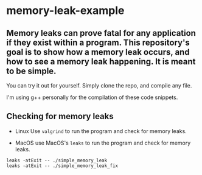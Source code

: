 # memory-leak-example

## Memory leaks can prove fatal for any application if they exist within a program. This repository's goal is to show how a memory leak occurs, and how to see a memory leak happening. It is meant to be simple.

You can try it out for yourself. Simply clone the repo, and compile any file.

I'm using g++ personally for the compilation of these code snippets.

## Checking for memory leaks

- Linux
  Use `valgrind` to run the program and check for memory leaks.

- MacOS
  use MacOS's `leaks` to run the program and check for memory leaks.

```
leaks -atExit -- ./simple_memory_leak
leaks -atExit -- ./simple_memory_leak_fix
```
